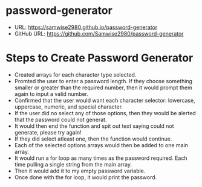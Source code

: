 # password-generator

* URL: https://samwise2980.github.io/password-generator
* GitHub URL: https://github.com/Samwise2980/password-generator

# Steps to Create Password Generator

* Created arrays for each character type selected.
* Promted the user to enter a password length. If they choose something smaller or greater than the required number, then it would prompt them again to input a valid number.
* Confirmed that the user would want each character selector: lowercase, uppercase, numeric, and special character.
* If the user did no select any of those options, then they would be alerted that the password could not generat. 
* It would then end the function and spit out text saying could not generate, please try again!
* If they did select atleast one, then the function would continue.
* Each of the selected options arrays would then be added to one main array.
* It would run a for loop as many times as the password required. Each time pulling a single string from the main array.
* Then it would add it to my empty password variable.
* Once done with the for loop, it would print the password.